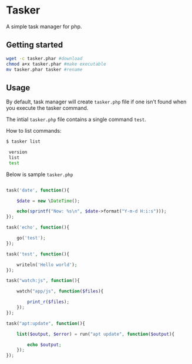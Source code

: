 Tasker
===

A simple task manager for php.

## Getting started

```sh
wget -c tasker.phar #download
chmod a+x tasker.phar #make executable
mv tasker.phar tasker #rename
```

## Usage

By default, task manager will create `tasker.php` file if one isn't found when you execute the tasker command.

The intial `tasker.php` file contains a single command `test`. 

How to list commands:

```sh
$ tasker list

 version
 list
 test
```
Below is sample `tasker.php`

```php

task('date', function(){

	$date = new \DateTime();

	echo(sprintf("Now: %s\n", $date->format("Y-m-d H:i:s")));
});

task('echo', function(){

	go('test');
});

task('test', function(){

    writeln('Hello world');
});

task("watch:js", function(){

	watch("app/js", function($files){

		print_r($files);
	});
});

task("apt:update", function(){

	list($output, $error) = run("apt update", function($output){

		echo $output;
	});
});
```